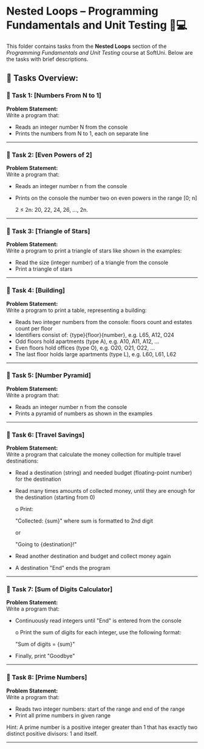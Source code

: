 # Nested Loops – Programming Fundamentals and Unit Testing 🧑💻

This folder contains tasks from the **Nested Loops** section of the _Programming Fundamentals and Unit Testing_ course at SoftUni. Below are the tasks with brief descriptions.

## 🔧 Tasks Overview:

### 📝 Task 1: [Numbers From N to 1]  
**Problem Statement:**  
Write a program that:

- Reads an integer number N from the console
- Prints the numbers from N to 1, each on separate line

---

### 📝 Task 2: [Even Powers of 2]  
**Problem Statement:**  
Write a program that:

- Reads an integer number n from the console
- Prints on the console the number two on even powers in the range [0; n]

  2 ≤ 2n: 20, 22, 24, 26, …, 2n.

---

### 📝 Task 3: [Triangle of Stars]  
**Problem Statement:**  
Write a program to print a triangle of stars like shown in the examples:

- Read the size (integer number) of a triangle from the console
- Print a triangle of stars

---

### 📝 Task 4: [Building]  
**Problem Statement:**  
Write a program to print a table, representing a building:

- Reads two integer numbers from the console: floors count and estates count per floor
- Identifiers consist of: {type}{floor}{number}, e.g. L65, A12, O24
- Odd floors hold apartments (type A), e.g. A10, A11, A12, …
- Even floors hold offices (type O), e.g. O20, O21, O22, …
- The last floor holds large apartments (type L), e.g. L60, L61, L62

---

### 📝 Task 5: [Number Pyramid]  
**Problem Statement:**  
Write a program that:

- Reads an integer number n from the console
- Prints a pyramid of numbers as shown in the examples

---

### 📝 Task 6: [Travel Savings]  
**Problem Statement:**  
Write a program that calculate the money collection for multiple travel destinations:

- Read a destination (string) and needed budget (floating-point number) for the destination
- Read many times amounts of collected money, until they are enough for the destination (starting from 0)

  o Print:

  "Collected: {sum}" where sum is formatted to 2nd digit

  or

  "Going to {destination}!"
  
- Read another destination and budget and collect money again
- A destination "End" ends the program

---

### 📝 Task 7: [Sum of Digits Calculator]  
**Problem Statement:**  
Write a program that:

- Continuously read integers until "End" is entered from the console

  o Print the sum of digits for each integer, use the following format:

  "Sum of digits = {sum}"

- Finally, print "Goodbye"

---

### 📝 Task 8: [Prime Numbers]  
**Problem Statement:**  
Write a program that:

- Reads two integer numbers: start of the range and end of the range
- Print all prime numbers in given range

Hint: A prime number is a positive integer greater than 1 that has exactly two distinct positive divisors: 1 and itself.

---
